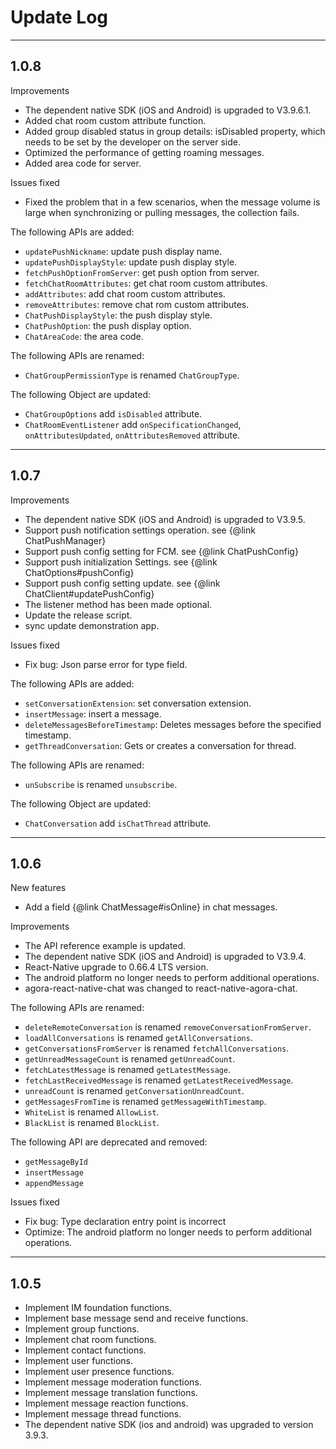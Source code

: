 # Update Log

---

## 1.0.8

Improvements

- The dependent native SDK (iOS and Android) is upgraded to V3.9.6.1.
- Added chat room custom attribute function.
- Added group disabled status in group details: isDisabled property, which needs to be set by the developer on the server side.
- Optimized the performance of getting roaming messages.
- Added area code for server.

Issues fixed

- Fixed the problem that in a few scenarios, when the message volume is large when synchronizing or pulling messages, the collection fails.

The following APIs are added:

- `updatePushNickname`: update push display name.
- `updatePushDisplayStyle`: update push display style.
- `fetchPushOptionFromServer`: get push option from server.
- `fetchChatRoomAttributes`: get chat room custom attributes.
- `addAttributes`: add chat room custom attributes.
- `removeAttributes`: remove chat rom custom attributes.
- `ChatPushDisplayStyle`: the push display style.
- `ChatPushOption`: the push display option.
- `ChatAreaCode`: the area code.

The following APIs are renamed:

- `ChatGroupPermissionType` is renamed `ChatGroupType`.

The following Object are updated:

- `ChatGroupOptions` add `isDisabled` attribute.
- `ChatRoomEventListener` add `onSpecificationChanged`, `onAttributesUpdated`, `onAttributesRemoved` attribute.

---

## 1.0.7

Improvements

- The dependent native SDK (iOS and Android) is upgraded to V3.9.5.
- Support push notification settings operation. see {@link ChatPushManager}
- Support push config setting for FCM. see {@link ChatPushConfig}
- Support push initialization Settings. see {@link ChatOptions#pushConfig}
- Support push config setting update. see {@link ChatClient#updatePushConfig}
- The listener method has been made optional.
- Update the release script.
- sync update demonstration app.

Issues fixed

- Fix bug: Json parse error for type field.

The following APIs are added:

- `setConversationExtension`: set conversation extension.
- `insertMessage`: insert a message.
- `deleteMessagesBeforeTimestamp`: Deletes messages before the specified timestamp. 
- `getThreadConversation`: Gets or creates a conversation for thread.

The following APIs are renamed:

- `unSubscribe` is renamed `unsubscribe`.

The following Object are updated:

- `ChatConversation` add `isChatThread` attribute.

---

## 1.0.6

New features

- Add a field {@link ChatMessage#isOnline} in chat messages.

Improvements

- The API reference example is updated.
- The dependent native SDK (iOS and Android) is upgraded to V3.9.4.
- React-Native upgrade to 0.66.4 LTS version.
- The android platform no longer needs to perform additional operations.
- agora-react-native-chat was changed to react-native-agora-chat.

The following APIs are renamed:

- `deleteRemoteConversation` is renamed `removeConversationFromServer`.
- `loadAllConversations` is renamed `getAllConversations`.
- `getConversationsFromServer` is renamed `fetchAllConversations`.
- `getUnreadMessageCount` is renamed `getUnreadCount`.
- `fetchLatestMessage` is renamed `getLatestMessage`.
- `fetchLastReceivedMessage` is renamed `getLatestReceivedMessage`.
- `unreadCount` is renamed `getConversationUnreadCount`.
- `getMessagesFromTime` is renamed `getMessageWithTimestamp`.
- `WhiteList` is renamed `AllowList`.
- `BlackList` is renamed `BlockList`.

The following API are deprecated and removed:

- `getMessageById`
- `insertMessage`
- `appendMessage`

Issues fixed

- Fix bug: Type declaration entry point is incorrect
- Optimize: The android platform no longer needs to perform additional operations.

---

## 1.0.5

- Implement IM foundation functions.
- Implement base message send and receive functions.
- Implement group functions.
- Implement chat room functions.
- Implement contact functions.
- Implement user functions.
- Implement user presence functions.
- Implement message moderation functions.
- Implement message translation functions.
- Implement message reaction functions.
- Implement message thread functions.
- The dependent native SDK (ios and android) was upgraded to version 3.9.3.
